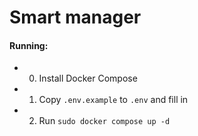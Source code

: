 # Smart manager

#### Running:
- 0) Install Docker Compose
- 1) Copy `.env.example` to `.env` and fill in
- 2) Run ```sudo docker compose up -d```